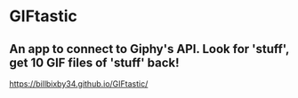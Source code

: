 # GIFtastic
## An app to connect to Giphy's API.  Look for 'stuff', get 10 GIF files of 'stuff' back!
https://billbixby34.github.io/GIFtastic/
